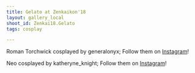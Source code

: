 ```yaml
---
title: Gelato at Zenkaikon'18
layout: gallery_local
shoot_id: Zenkai18.Gelato
tags: cosplay

---
```


Roman Torchwick cosplayed by generalonyx; Follow them on [Instagram](https://www.instagram.com/generalonyx)!

Neo cosplayed by katheryne_knight; Follow them on [Instagram](https://www.instagram.com/katheryne_knight)!

